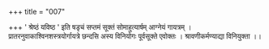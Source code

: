 +++
title = "007"

+++
' श्रेष्ठं यविष्ठ ' इति षडृचं सप्तमं सूक्तं सोमाहुत्यार्षम् आग्नेयं गायत्रम् । प्रातरनुवाकाश्विनशस्त्रयोर्गायत्रे छन्दसि अस्य विनियोगः पूर्वसूक्ते एवोक्तः । श्रावणीकर्मण्याद्या विनियुक्ता ।।